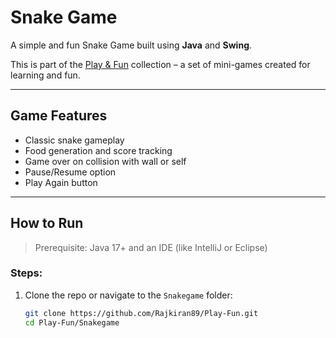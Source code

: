 # Snake Game

A simple and fun Snake Game built using **Java** and **Swing**.

This is part of the [Play & Fun](https://github.com/Rajkiran89/Play-Fun) collection – a set of mini-games created for learning and fun.

---

## Game Features

- Classic snake gameplay
- Food generation and score tracking
- Game over on collision with wall or self
- Pause/Resume option
- Play Again button

---

## How to Run

> Prerequisite: Java 17+ and an IDE (like IntelliJ or Eclipse)

### Steps:

1. Clone the repo or navigate to the `Snakegame` folder:
   ```bash
   git clone https://github.com/Rajkiran89/Play-Fun.git
   cd Play-Fun/Snakegame
   ```

